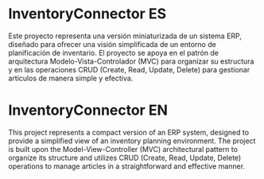 # InventoryConnector ES
Este proyecto representa una versión miniaturizada de un sistema ERP, diseñado para ofrecer una visión simplificada de un entorno de planificación de inventario. 
El proyecto se apoya en el patrón de arquitectura Modelo-Vista-Controlador (MVC) para organizar su estructura y en las operaciones CRUD (Create, Read, Update, Delete) 
para gestionar articulos de manera simple y efectiva.

# InventoryConnector EN
This project represents a compact version of an ERP system, designed to provide a simplified view of an inventory planning environment. 
The project is built upon the Model-View-Controller (MVC) architectural pattern to organize its structure and utilizes CRUD (Create, Read, Update, Delete) 
operations to manage articles in a straightforward and effective manner.
